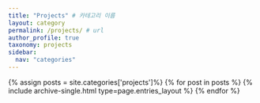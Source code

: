 ```yaml
---
title: "Projects" # 카테고리 이름
layout: category
permalink: /projects/ # url
author_profile: true
taxonomy: projects
sidebar:
  nav: "categories"
---
```


{% assign posts = site.categories['projects']%}
{% for post in posts %}
  {% include archive-single.html type=page.entries_layout %}
{% endfor %}